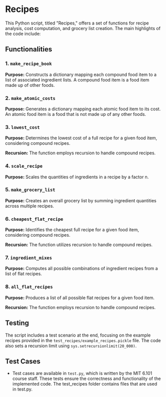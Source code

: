 # Recipes

This Python script, titled "Recipes," offers a set of functions for recipe analysis, cost computation, and grocery list creation. The main highlights of the code include:

## Functionalities

### 1. `make_recipe_book`

**Purpose:** Constructs a dictionary mapping each compound food item to a list of associated ingredient lists. A compound food item is a food item made up of other foods. 


### 2. `make_atomic_costs`

**Purpose:** Generates a dictionary mapping each atomic food item to its cost. An atomic food item is a food that is not made up of any other foods. 



### 3. `lowest_cost`

**Purpose:** Determines the lowest cost of a full recipe for a given food item, considering compound recipes.

**Recursion:** The function employs recursion to handle compound recipes.

### 4. `scale_recipe`

**Purpose:** Scales the quantities of ingredients in a recipe by a factor n.


### 5. `make_grocery_list`

**Purpose:** Creates an overall grocery list by summing ingredient quantities across multiple recipes.


### 6. `cheapest_flat_recipe`

**Purpose:** Identifies the cheapest full recipe for a given food item, considering compound recipes.

**Recursion:** The function utilizes recursion to handle compound recipes.

### 7. `ingredient_mixes`

**Purpose:** Computes all possible combinations of ingredient recipes from a list of flat recipes.


### 8. `all_flat_recipes`

**Purpose:** Produces a list of all possible flat recipes for a given food item.

**Recursion:** The function employs recursion to handle compound recipes.

## Testing

The script includes a test scenario at the end, focusing on the example recipes provided in the `test_recipes/example_recipes.pickle` file. The code also sets a recursion limit using `sys.setrecursionlimit(20_000)`.


## Test Cases

- Test cases are available in `test.py`, which is written by the MIT 6.101 course staff. These tests ensure the correctness and functionality of the implemented code. The test_recipes folder contains files that are used in test.py.
